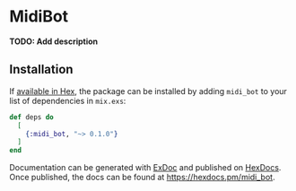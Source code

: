 # MidiBot

**TODO: Add description**

## Installation

If [available in Hex](https://hex.pm/docs/publish), the package can be installed
by adding `midi_bot` to your list of dependencies in `mix.exs`:

```elixir
def deps do
  [
    {:midi_bot, "~> 0.1.0"}
  ]
end
```

Documentation can be generated with [ExDoc](https://github.com/elixir-lang/ex_doc)
and published on [HexDocs](https://hexdocs.pm). Once published, the docs can
be found at <https://hexdocs.pm/midi_bot>.

